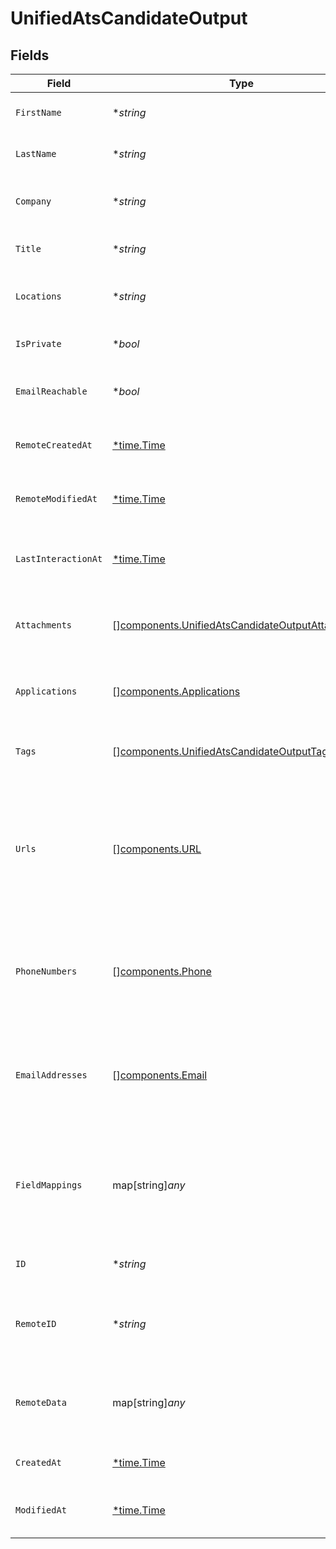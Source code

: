 # UnifiedAtsCandidateOutput


## Fields

| Field                                                                                                                | Type                                                                                                                 | Required                                                                                                             | Description                                                                                                          | Example                                                                                                              |
| -------------------------------------------------------------------------------------------------------------------- | -------------------------------------------------------------------------------------------------------------------- | -------------------------------------------------------------------------------------------------------------------- | -------------------------------------------------------------------------------------------------------------------- | -------------------------------------------------------------------------------------------------------------------- |
| `FirstName`                                                                                                          | **string*                                                                                                            | :heavy_minus_sign:                                                                                                   | The first name of the candidate                                                                                      | Joe                                                                                                                  |
| `LastName`                                                                                                           | **string*                                                                                                            | :heavy_minus_sign:                                                                                                   | The last name of the candidate                                                                                       | Doe                                                                                                                  |
| `Company`                                                                                                            | **string*                                                                                                            | :heavy_minus_sign:                                                                                                   | The company of the candidate                                                                                         | Acme                                                                                                                 |
| `Title`                                                                                                              | **string*                                                                                                            | :heavy_minus_sign:                                                                                                   | The title of the candidate                                                                                           | Analyst                                                                                                              |
| `Locations`                                                                                                          | **string*                                                                                                            | :heavy_minus_sign:                                                                                                   | The locations of the candidate                                                                                       | New York                                                                                                             |
| `IsPrivate`                                                                                                          | **bool*                                                                                                              | :heavy_minus_sign:                                                                                                   | Whether the candidate is private                                                                                     | false                                                                                                                |
| `EmailReachable`                                                                                                     | **bool*                                                                                                              | :heavy_minus_sign:                                                                                                   | Whether the candidate is reachable by email                                                                          | true                                                                                                                 |
| `RemoteCreatedAt`                                                                                                    | [*time.Time](https://pkg.go.dev/time#Time)                                                                           | :heavy_minus_sign:                                                                                                   | The remote creation date of the candidate                                                                            | 2024-10-01T12:00:00Z                                                                                                 |
| `RemoteModifiedAt`                                                                                                   | [*time.Time](https://pkg.go.dev/time#Time)                                                                           | :heavy_minus_sign:                                                                                                   | The remote modification date of the candidate                                                                        | 2024-10-01T12:00:00Z                                                                                                 |
| `LastInteractionAt`                                                                                                  | [*time.Time](https://pkg.go.dev/time#Time)                                                                           | :heavy_minus_sign:                                                                                                   | The last interaction date with the candidate                                                                         | 2024-10-01T12:00:00Z                                                                                                 |
| `Attachments`                                                                                                        | [][components.UnifiedAtsCandidateOutputAttachments](../../models/components/unifiedatscandidateoutputattachments.md) | :heavy_minus_sign:                                                                                                   | The attachments UUIDs of the candidate                                                                               | [<br/>"801f9ede-c698-4e66-a7fc-48d19eebaa4f"<br/>]                                                                   |
| `Applications`                                                                                                       | [][components.Applications](../../models/components/applications.md)                                                 | :heavy_minus_sign:                                                                                                   | The applications UUIDs of the candidate                                                                              | [<br/>"801f9ede-c698-4e66-a7fc-48d19eebaa4f"<br/>]                                                                   |
| `Tags`                                                                                                               | [][components.UnifiedAtsCandidateOutputTags](../../models/components/unifiedatscandidateoutputtags.md)               | :heavy_minus_sign:                                                                                                   | The tags of the candidate                                                                                            | [<br/>"tag_1",<br/>"tag_2"<br/>]                                                                                     |
| `Urls`                                                                                                               | [][components.URL](../../models/components/url.md)                                                                   | :heavy_minus_sign:                                                                                                   | The urls of the candidate, possible values for Url type are WEBSITE, BLOG, LINKEDIN, GITHUB, or OTHER                | [<br/>{<br/>"url": "mywebsite.com",<br/>"url_type": "WEBSITE"<br/>}<br/>]                                            |
| `PhoneNumbers`                                                                                                       | [][components.Phone](../../models/components/phone.md)                                                               | :heavy_minus_sign:                                                                                                   | The phone numbers of the candidate                                                                                   | [<br/>{<br/>"phone_number": "+33660688899",<br/>"phone_type": "WORK"<br/>}<br/>]                                     |
| `EmailAddresses`                                                                                                     | [][components.Email](../../models/components/email.md)                                                               | :heavy_minus_sign:                                                                                                   | The email addresses of the candidate                                                                                 | [<br/>{<br/>"email_address": "joedoe@gmail.com",<br/>"email_address_type": "WORK"<br/>}<br/>]                        |
| `FieldMappings`                                                                                                      | map[string]*any*                                                                                                     | :heavy_minus_sign:                                                                                                   | The custom field mappings of the object between the remote 3rd party & Panora                                        | {<br/>"fav_dish": "broccoli",<br/>"fav_color": "red"<br/>}                                                           |
| `ID`                                                                                                                 | **string*                                                                                                            | :heavy_minus_sign:                                                                                                   | The UUID of the candidate                                                                                            | 801f9ede-c698-4e66-a7fc-48d19eebaa4f                                                                                 |
| `RemoteID`                                                                                                           | **string*                                                                                                            | :heavy_minus_sign:                                                                                                   | The id of the candidate in the context of the 3rd Party                                                              | id_1                                                                                                                 |
| `RemoteData`                                                                                                         | map[string]*any*                                                                                                     | :heavy_minus_sign:                                                                                                   | The remote data of the candidate in the context of the 3rd Party                                                     | {<br/>"fav_dish": "broccoli",<br/>"fav_color": "red"<br/>}                                                           |
| `CreatedAt`                                                                                                          | [*time.Time](https://pkg.go.dev/time#Time)                                                                           | :heavy_minus_sign:                                                                                                   | The created date of the object                                                                                       | 2024-10-01T12:00:00Z                                                                                                 |
| `ModifiedAt`                                                                                                         | [*time.Time](https://pkg.go.dev/time#Time)                                                                           | :heavy_minus_sign:                                                                                                   | The modified date of the object                                                                                      | 2024-10-01T12:00:00Z                                                                                                 |